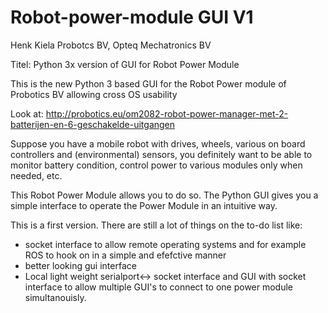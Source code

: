 # Robot-power-module GUI V1
Henk Kiela Probotcs BV, Opteq Mechatronics BV

Titel: Python 3x version of GUI for Robot Power Module

This is the new Python 3 based GUI for the Robot Power module of Probotics BV allowing cross OS usability

Look at:
http://probotics.eu/om2082-robot-power-manager-met-2-batterijen-en-6-geschakelde-uitgangen

Suppose you have a mobile robot with drives, wheels, various on board controllers and (environmental) sensors,
you definitely want to be able to monitor battery condition, control power to various modules only when needed, etc.

This Robot Power Module allows you to do so.
The Python GUI gives you a simple interface to operate the Power Module in an intuitive way.

This is a first version. There are still a lot of things on the to-do list like:
- socket interface to allow remote operating systems and for example ROS to hook on in a simple and efefctive manner
- better looking gui interface
- Local light weight serialport<-> socket interface and GUI with socket interface to allow multiple GUI's to connect to one 
  power module simultanouisly.
  
  
  
